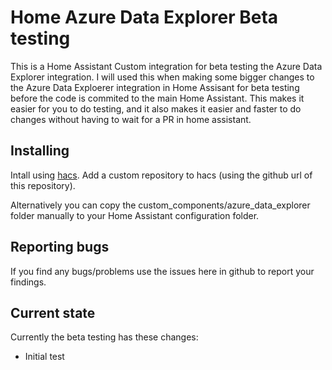# Home Azure Data Explorer Beta testing

This is a Home Assistant Custom integration for beta testing the Azure Data Explorer integration.
I will used this when making some bigger changes to the Azure Data Exploerer integration in Home Assisant for beta testing before the code is commited to the main Home Assistant.
This makes it easier for you to do testing, and it also makes it easier and faster to do changes without having to wait for a PR in home assistant.

## Installing

Intall using [hacs](https://hacs.xyz/).
Add a custom repository to hacs (using the github url of this repository).

Alternatively you can copy the custom_components/azure_data_explorer folder manually to your Home Assistant configuration folder.

## Reporting bugs

If you find any bugs/problems use the issues here in github to report your findings.

## Current state

Currently the beta testing has these changes:

* Initial test



